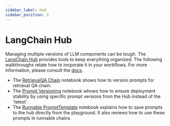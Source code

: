 ```yaml
---
sidebar_label: Hub
sidebar_position: 3
---
```

# LangChain Hub

Managing multiple versions of LLM components can be tough. The [LangChain Hub](https://smith.langchain.com/hub) provides tools to keep everything organized. The following walkthroughs relate how to incporate it in your workflows. For more information, please consult the [docs](https://docs.smith.langchain.com/category/hub).

- The [RetrievalQA Chain](./retrieval-qa-chain/retrieval-qa.ipynb) notebook shows how to version prompts for retrieval QA chain.
- The [Prompt Versioning](./retrieval-qa-chain-versioned/prompt-versioning.ipynb) notebook whows how to ensure deployment stability by using specific prompt versions from the Hub instead of the 'latest'.
- The [Runnable PromptTemplate](./runnable-prompt/edit-in-playground.ipynb) notebook explains how to save prompts to the hub directly from the playground. It also reviews how to use these prompts in runnable chains.